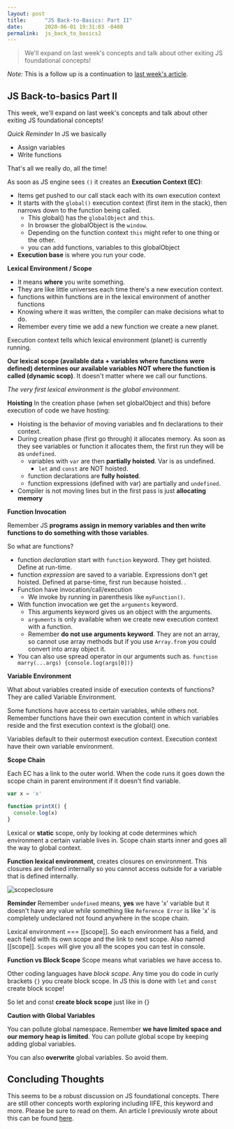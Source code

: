 ```yaml
---
layout: post
title:      "JS Back-to-Basics: Part II"
date:       2020-06-01 19:31:03 -0400
permalink:  js_back_to_basics2
---
```


> We'll expand on last week's concepts and talk about other exiting JS foundational concepts!

*Note:* This is a follow up is a continuation to [last week's article](http://fbohz.com/js_back_to_basics1).


## JS Back-to-basics Part II

This week, we'll expand on last week's concepts and talk about other exiting JS foundational concepts!

*Quick Reminder*
In JS we basically
- Assign variables
- Write functions

That's all we really do, all the time!

As soon as JS engine sees `()` it creates an **Execution Context (EC)**:
- Items get pushed to our call stack each with its own execution context
- It starts with the `global()` execution context (first item in the stack), then narrows down to the function being called.
  - This global() has the `globalObject` and `this`.
  - In browser the globalObject is the `window`.
  - Depending on the function context `this` might refer to one thing or the other.
  - you can add functions, variables to this globalObject
- **Execution base** is where you run your code.

**Lexical Environment / Scope**
- It means **where** you write something.
- They are like little universes each time there's a new execution context.
- functions within functions are in the lexical environment of another functions
- Knowing where it was written, the compiler can make decisions what to do.
- Remember every time we add a new function we create a new planet.

Execution context tells which lexical environment (planet) is currently running.

**Our lexical scope (available data + variables where functions were defined) determines our available variables NOT where the function is called (dynamic scop)**. It doesn't matter where we call our functions.

*The very first lexical environment is the global environment*.

**Hoisting**
In the creation phase (when set globalObject and this) before execution of code we have hosting:
- Hoisting is the behavior of moving variables and fn declarations to their context.
- During creation phase (first go through) it allocates memory. As soon as they see variables or function it allocates them, the first run they will be as `undefined`.
  - variables with `var` are then **partially hoisted**. Var is as undefined.
    - `let` and `const` are NOT hoisted.
  - function declarations are **fully hoisted**.
  - function expressions (defined with var) are partially and `undefined`.
- Compiler is not moving lines but in the first pass is just **allocating memory**


**Function Invocation**

Remember JS **programs assign in memory variables and then write functions to do something with those variables**.

So what are functions?
- function *declaration* start with `function` keyword. They get hoisted. Define at run-time.
- function *expression* are saved to a variable. Expressions don't get hoisted. Defined at parse-time, first run because hoisted.  . 
- Function have invocation/call/execution
  - We invoke by running in parenthesis like `myFunction()`.
- With function invocation we get the `arguments` keyword.
  - This arguments keyword gives us an object with the arguments.
  - `arguments` is only available when we create new execution context with a function.
  - Remember **do not use arguments keyword**. They are not an array, so cannot use array methods but if you use `Array.from` you could convert into array object it.
- You can also use spread operator in our arguments such as. `function marry(...args) {console.log(args[0])}`

**Variable Environment**

What about variables created inside of execution contexts of functions? They are called Variable Environment.

Some functions have access to certain variables, while others not. Remember functions have their own execution content in which variables reside and the first execution context is the global() one. 

Variables default to their outermost execution context. Execution context have their own variable environment.

**Scope Chain**

Each EC has a link to the outer world. When the code runs it goes down the scope chain in parent environment if it doesn't find variable.

```js
var x = 'x'

function printX() {
  console.log(x)
}

```
Lexical or **static** scope, only by looking at code determines  which environment a certain variable lives in. Scope chain starts inner and goes all the way to global context.

**Function lexical environment**, creates closures on environment.  This closures are defined internally so you cannot access outside for a variable that is defined internally. 


![scopeclosure](https://user-images.githubusercontent.com/15071636/81589013-b0d2f880-937e-11ea-9b06-0e95b6118953.png)

**Reminder**
Remember `undefined` means, **yes** we have 'x' variable but it doesn't have any value while something like `Reference Error` is like 'x' is completely undeclared not found anywhere in the scope chain.

Lexical environment === [[scope]]. So each environment has a field, and each field with its own scope and the link to next scope. Also named [[scope]]. `Scopes` will give you all the scopes you can test in console.

**Function vs Block Scope**
Scope means what variables we have access to.

Other coding languages have *block scope*. Any time you do code in curly brackets `{}` you create block scope. In JS this is done with `let` and `const` create block scope!

So let and const **create block scope** just like in {}

**Caution with Global Variables**

You can pollute global namespace. Remember **we have limited space and our memory heap is limited**. You can pollute global scope by keeping adding global variables.

You can also **overwrite** global variables. So avoid them.

## Concluding Thoughts

This seems to be a robust discussion on JS foundational concepts. There are still other concepts worth exploring including IIFE, this keyword and more. Please be sure to read on them. An article I previously wrote about this can be found [here](https://medium.com/swlh/javascript-this-a-quick-example-regular-arrow-functions-and-methods-95fdfae01c98).
